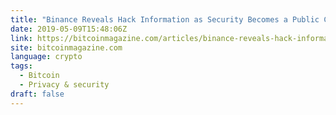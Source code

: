 ```yaml
---
title: "Binance Reveals Hack Information as Security Becomes a Public Concern"
date: 2019-05-09T15:48:06Z
link: https://bitcoinmagazine.com/articles/binance-reveals-hack-information-security-becomes-public-concern/?utm_medium=RSS&utm_source=news.12bit.vn
site: bitcoinmagazine.com
language: crypto
tags:
  - Bitcoin
  - Privacy & security
draft: false
---
```

